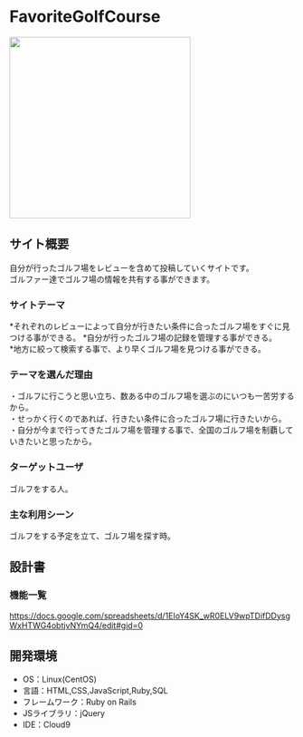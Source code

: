 # FavoriteGolfCourse
<img src="https://user-images.githubusercontent.com/76867260/113237558-06d7c400-92e2-11eb-9379-7095f985d246.jpg" width="320">

## サイト概要
自分が行ったゴルフ場をレビューを含めて投稿していくサイトです。<br>
ゴルファー達でゴルフ場の情報を共有する事ができます。

### サイトテーマ
*それぞれのレビューによって自分が行きたい条件に合ったゴルフ場をすぐに見つける事ができる。
*自分が行ったゴルフ場の記録を管理する事ができる。<br>
*地方に絞って検索する事で、より早くゴルフ場を見つける事ができる。

### テーマを選んだ理由
・ゴルフに行こうと思い立ち、数ある中のゴルフ場を選ぶのにいつも一苦労するから。<br>
・せっかく行くのであれば、行きたい条件に合ったゴルフ場に行きたいから。<br>
・自分が今まで行ってきたゴルフ場を管理する事で、全国のゴルフ場を制覇していきたいと思ったから。

### ターゲットユーザ
ゴルフをする人。

### 主な利用シーン
ゴルフをする予定を立て、ゴルフ場を探す時。

## 設計書
### 機能一覧
https://docs.google.com/spreadsheets/d/1EIoY4SK_wR0ELV9wpTDifDDysgWxHTWG4obtjvNYmQ4/edit#gid=0

## 開発環境
- OS：Linux(CentOS)
- 言語：HTML,CSS,JavaScript,Ruby,SQL
- フレームワーク：Ruby on Rails
- JSライブラリ：jQuery
- IDE：Cloud9
